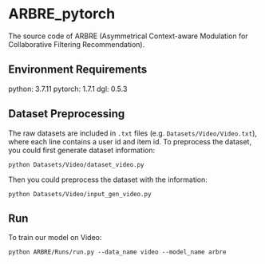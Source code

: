 # ARBRE_pytorch

The source code of ARBRE (Asymmetrical Context-aware Modulation for Collaborative Filtering Recommendation).

## Environment Requirements

python: 3.7.11
pytorch: 1.7.1
dgl: 0.5.3

## Dataset Preprocessing

The raw datasets are included in `.txt` files (e.g. `Datasets/Video/Video.txt`), where each line contains a user id and item id. To preprocess the dataset, you could first generate dataset information:

```shell
python Datasets/Video/dataset_video.py
```

Then you could preprocess the dataset with the information:

```shell
python Datasets/Video/input_gen_video.py
```

## Run

To train our model on Video:

```shell
python ARBRE/Runs/run.py --data_name video --model_name arbre
```

